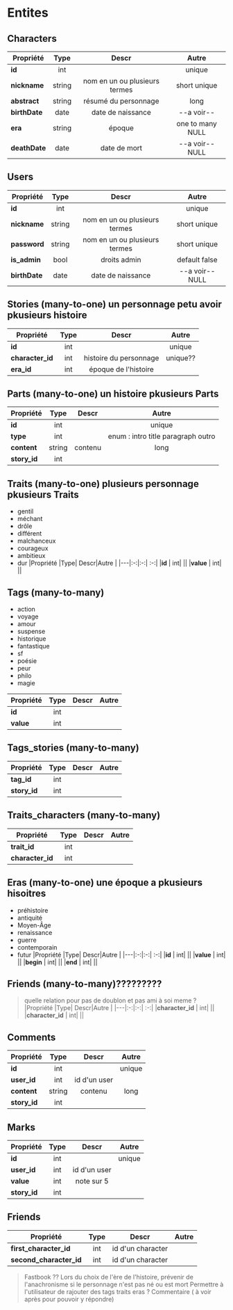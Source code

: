 # Entites

## Characters

|Propriété |Type| Descr|Autre |
|---|:-:|:-:| :-:|
|**id** | int| |unique|
|**nickname** |string | nom en un ou plusieurs termes|short unique|
|**abstract** | string|résumé du personnage |long|
|**birthDate** |date | date de naissance|--a voir--|
|**era** | string|époque|one to many NULL|
|**deathDate** |date | date de mort|--a voir--NULL |

## Users
|Propriété |Type| Descr|Autre |
|---|:-:|:-:| :-:|
|**id** | int| |unique|
|**nickname** |string | nom en un ou plusieurs termes|short unique|
|**password** |string | nom en un ou plusieurs termes|short unique|
|**is_admin** | bool|droits admin|default false|
|**birthDate** |date | date de naissance|--a voir-- NULL|

## Stories (many-to-one) un personnage petu avoir pkusieurs histoire
|Propriété |Type| Descr|Autre |
|---|:-:|:-:| :-:|
|**id** | int| |unique|
|**character_id** | int|histoire du personnage |unique??|
|**era_id** | int|époque de l'histoire ||


## Parts (many-to-one) un histoire pkusieurs Parts
|Propriété |Type| Descr|Autre |
|---|:-:|:-:| :-:|
|**id** | int| |unique|
|**type** | int| |enum : intro title paragraph outro|
|**content** | string|contenu|long|
|**story_id** | int| ||

## Traits (many-to-one) plusieurs personnage pkusieurs Traits
- gentil
- méchant
- drôle
- différent
- malchanceux
- courageux
- ambitieux
- dur
|Propriété |Type| Descr|Autre |
|---|:-:|:-:| :-:|
|**id** | int| ||
|**value** | int| ||

## Tags (many-to-many)
- action
- voyage
- amour
- suspense
- historique
- fantastique
- sf
- poésie
- peur
- philo
- magie

|Propriété |Type| Descr|Autre |
|---|:-:|:-:| :-:|
|**id** | int| ||
|**value** | int| ||

## Tags_stories (many-to-many)
|Propriété |Type| Descr|Autre |
|---|:-:|:-:| :-:|
|**tag_id** | int| ||
|**story_id** | int| ||

## Traits_characters (many-to-many)
|Propriété |Type| Descr|Autre |
|---|:-:|:-:| :-:|
|**trait_id** | int| ||
|**character_id** | int| ||

## Eras (many-to-one) une époque a pkusieurs hisoitres
- préhistoire
- antiquité
- Moyen-Âge
- renaissance
- guerre
- contemporain
- futur
|Propriété |Type| Descr|Autre |
|---|:-:|:-:| :-:|
|**id** | int| ||
|**value** | int| ||
|**begin** | int| ||
|**end** | int| ||

## Friends (many-to-many)?????????
>quelle relation pour pas de doublon et pas ami à soi meme ?
|Propriété |Type| Descr|Autre |
|---|:-:|:-:| :-:|
|**character_id** | int| ||
|**character_id** | int| ||

## Comments
|Propriété |Type| Descr|Autre |
|---|:-:|:-:| :-:|
|**id** | int| |unique|
|**user_id** | int| id d'un user||
|**content** | string|contenu|long|
|**story_id** | int| ||

## Marks
|Propriété |Type| Descr|Autre |
|---|:-:|:-:| :-:|
|**id** | int| |unique|
|**user_id** | int| id d'un user||
|**value** | int|note sur 5||
|**story_id** | int| ||

## Friends
|Propriété |Type| Descr|Autre |
|---|:-:|:-:| :-:|
|**first_character_id** | int|id d'un character ||
|**second_character_id** | int| id d'un character||

> Fastbook ??
> Lors du choix de l'ère de l'histoire, prévenir de l'anachronisme si le personnage n'est pas né ou est mort
> Permettre à l'utilisateur de rajouter des tags traits eras ?
> Commentaire ( à voir après pour pouvoir y répondre)